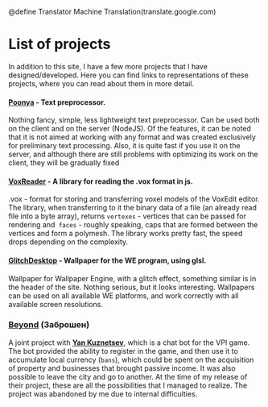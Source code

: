 @define Translator Machine Translation(translate.google.com)

# List of projects
In addition to this site, I have a few more projects that I have designed/developed. Here you can find links to representations of these projects, where you can read about them in more detail.

#### [**Poonya**](https://github.com/AseWhy/Poonya) - Text preprocessor.
Nothing fancy, simple, less lightweight text preprocessor. Can be used both on the client and on the server (NodeJS). Of the features, it can be noted that it is not aimed at working with any format and was created exclusively for preliminary text processing. Also, it is quite fast if you use it on the server, and although there are still problems with optimizing its work on the client, they will be gradually fixed

#### [**VoxReader**](https://github.com/AseWhy/Vox-Reader-JS) - A library for reading the .vox format in js.
.vox - format for storing and transferring voxel models of the VoxEdit editor. The library, when transferring to it the binary data of a file (an already read file into a byte array), returns `vertexes` - vertices that can be passed for rendering and` faces` - roughly speaking, caps that are formed between the vertices and form a polymesh. The library works pretty fast, the speed drops depending on the complexity.

#### [**GlitchDesktop**](https://github.com/AseWhy/glitch-desktop) - Wallpaper for the WE program, using glsl.
Wallpaper for Wallpaper Engine, with a glitch effect, something similar is in the header of the site. Nothing serious, but it looks interesting. Wallpapers can be used on all available WE platforms, and work correctly with all available screen resolutions.

### [**Beyond**](https://vk.com/megacorpparadox) (Заброшен)
A joint project with [**Yan Kuznetsev**](https://vk.com/yankuznetsovvv), which is a chat bot for the VPI game. The bot provided the ability to register in the game, and then use it to accumulate local currency (`bans`), which could be spent on the acquisition of property and businesses that brought passive income. It was also possible to leave the city and go to another. At the time of my release of their project, these are all the possibilities that I managed to realize. The project was abandoned by me due to internal difficulties.